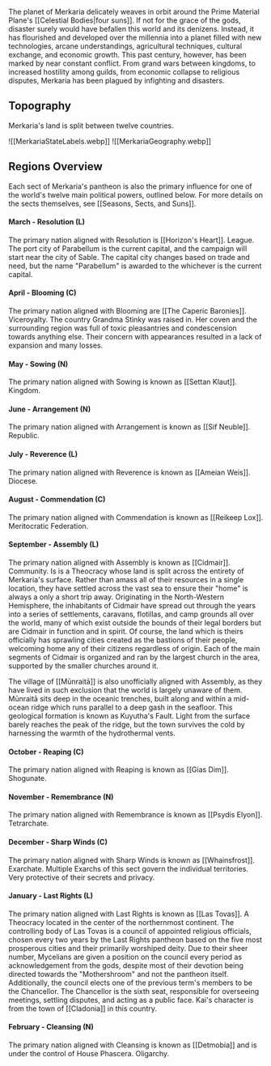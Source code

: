 The planet of Merkaria delicately weaves in orbit around the Prime Material Plane's [[Celestial Bodies|four suns]]. If not for the grace of the gods, disaster surely would have befallen this world and its denizens. Instead, it has flourished and developed over the millennia into a planet filled with new technologies, arcane understandings, agricultural techniques, cultural exchange, and economic growth. 
This past century, however, has been marked by near constant conflict. From grand wars between kingdoms, to increased hostility among guilds, from economic collapse to religious disputes, Merkaria has been plagued by infighting and disasters.






## Topography
Merkaria's land is split between twelve countries.

![[MerkariaStateLabels.webp]]
![[MerkariaGeography.webp]]

## Regions Overview

Each sect of Merkaria's pantheon is also the primary influence for one of the world's twelve main political powers, outlined below. For more details on the sects themselves, see [[Seasons, Sects, and Suns]].

#### March -  Resolution (L)
The primary nation aligned with Resolution is [[Horizon's Heart]]. League. The port city of Parabellum is the current capital, and the campaign will start near the city of Sable. The capital city changes based on trade and need, but the name "Parabellum" is awarded to the whichever is the current capital.
#### April - Blooming (C)
The primary nation aligned with Blooming are [[The Caperic Baronies]]. Viceroyalty. The country Grandma Stinky was raised in. Her coven and the surrounding region was full of toxic pleasantries and condescension towards anything else. Their concern with appearances resulted in a lack of expansion and many losses.
#### May - Sowing (N)
The primary nation aligned with Sowing is known as [[Settan Klaut]]. Kingdom.
#### June -  Arrangement (N)
The primary nation aligned with Arrangement is known as [[Sif Neuble]]. Republic.
#### July - Reverence (L)
The primary nation aligned with Reverence is known as [[Ameian Weis]]. Diocese.
#### August - Commendation (C)
The primary nation aligned with Commendation is known as [[Reikeep Lox]]. Meritocratic Federation.
#### September -  Assembly (L)
The primary nation aligned with Assembly is known as [[Cidmair]]. Community. Is is a Theocracy whose land is split across the entirety of Merkaria's surface. Rather than amass all of their resources in a single location, they have settled across the vast sea to ensure their "home" is always a only a short trip away.
Originating in the North-Western Hemisphere, the inhabitants of Cidmair have spread out through the years into a series of settlements, caravans, flotillas, and camp grounds all over the world, many of which exist outside the bounds of their legal borders but are Cidmair in function and in spirit. Of course, the land which is theirs officially has sprawling cities created as the bastions of their people, welcoming home any of their citizens regardless of origin. 
Each of the main segments of Cidmair is organized and ran by the largest church in the area, supported by the smaller churches around it.

The village of [[Mūnraitā]] is also unofficially aligned with Assembly, as they have lived in such exclusion that the world is largely unaware of them. Mūnraitā sits deep in the oceanic trenches, built along and within a mid-ocean ridge which runs parallel to a deep gash in the seafloor. This geological formation is known as Kuyutha's Fault. Light from the surface barely reaches the peak of the ridge, but the town survives the cold by harnessing the warmth of the hydrothermal vents. 

#### October - Reaping (C)
The primary nation aligned with Reaping is known as [[Gias Dim]]. Shogunate.
#### November - Remembrance (N)
The primary nation aligned with Remembrance is known as [[Psydis Elyon]]. Tetrarchate.
#### December -  Sharp Winds (C)
The primary nation aligned with Sharp Winds is known as [[Whainsfrost]]. Exarchate. Multiple Exarchs of this sect govern the individual territories. Very protective of their secrets and privacy.
#### January - Last Rights (L)
The primary nation aligned with Last Rights is known as [[Las Tovas]]. A Theocracy located in the center of the northernmost continent. The controlling body of Las Tovas is a council of appointed religious officials, chosen every two years by the Last Rights pantheon based on the five most prosperous cities and their primarily worshiped deity. Due to their sheer number, Mycelians are given a position on the council every period as acknowledgement from the gods, despite most of their devotion being directed towards the "Mothershroom" and not the pantheon itself. Additionally, the council elects one of the previous term's members to be the Chancellor. The Chancellor is the sixth seat, responsible for overseeing meetings, settling disputes, and acting as a public face.
Kai's character is from the town of [[Cladonia]] in this country.
#### February - Cleansing (N)
The primary nation aligned with Cleansing is known as [[Detmobia]] and is under the control of House Phascera. Oligarchy.